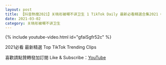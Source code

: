 ```yaml
---
layout: post
title: 【抖音熱搜2021】关晓彤被嘲不讲卫生 1 TikTok Daily 最新必看精選合集2021 03 02
date: 2021-03-02
category: 关晓彤被嘲不讲卫生
---
```


{% include youtube-video.html id="gfaiSgfr52c" %}

2021必看 最新精選 Top TikTok Trending Clips

喜歡請點贊轉發加訂閱 Like & Subscribe：[YouTube](https://www.youtube.com/channel/UCAoR7VcanIPd04uEq_GIylA/videos)

